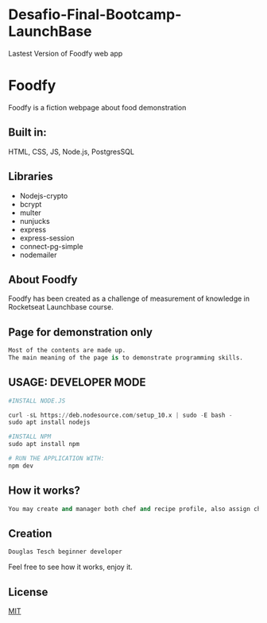 # Desafio-Final-Bootcamp-LaunchBase
Lastest Version of Foodfy web app

# Foodfy

Foodfy is a fiction webpage about food demonstration

## Built in:

HTML, CSS, JS, Node.js, PostgresSQL

## Libraries

- Nodejs-crypto 
- bcrypt 
- multer
- nunjucks
- express
- express-session
- connect-pg-simple
- nodemailer

## About Foodfy

Foodfy has been created as a challenge of measurement of knowledge in Rocketseat Launchbase course.

## Page for demonstration only

```python
Most of the contents are made up.
The main meaning of the page is to demonstrate programming skills.
```
## USAGE: DEVELOPER MODE

```python
#INSTALL NODE.JS

curl -sL https://deb.nodesource.com/setup_10.x | sudo -E bash -
sudo apt install nodejs

#INSTALL NPM
sudo apt install npm

# RUN THE APPLICATION WITH:
npm dev
```
## How it works?

```python
You may create and manager both chef and recipe profile, also assign chef on recipes.
```

## Creation
```bash
Douglas Tesch beginner developer
```
Feel free to see how it works, enjoy it.

## License
[MIT](https://choosealicense.com/licenses/mit/)
